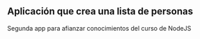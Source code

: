 ## Aplicación que crea una lista de personas

Segunda app para afianzar conocimientos del curso de NodeJS